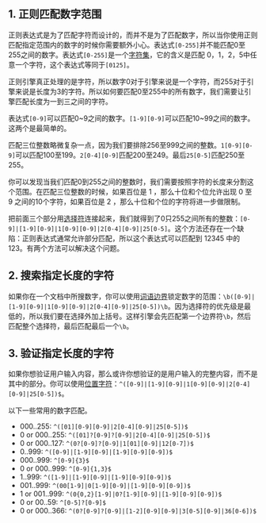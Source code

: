 ## 1. 正则匹配数字范围
正则表达式是为了匹配字符而设计的，而并不是为了匹配数字，所以当你使用正则匹配指定范围内的数字的时候你需要额外小心。表达式`[0-255]`并不能匹配0至255之间的数字。表达式`[0-255]`是一个[字符集](https://github.com/SBDavid/How-a-Regex-Engine-Works-Internally/blob/master/005-%E5%AD%97%E7%AC%A6%E7%B1%BB.md)，它的含义是匹配 0，1，2，5中任意一个字符，这个表达式等同于`[0125]`。

正则引擎真正处理的是字符，所以数字0对于引擎来说是一个字符，而255对于引擎来说是长度为3的字符。所以如何要匹配0至255中的所有数字，我们需要让引擎匹配长度为一到三之间的字符。

表达式`[0-9]`可以匹配0~9之间的数字。`[1-9][0-9]`可以匹配10~99之间的数字。这两个是最简单的。

匹配三位整数略微复杂一点，因为我们要排除256至999之间的整数。`1[0-9][0-9]`可以匹配100至199。`2[0-4][0-9]`匹配200至249。最后`25[0-5]`匹配250至255。

你可以发现当我们匹配0到255之间的整数时，我们需要按照字符的长度来分割这个范围。在匹配三位整数的时候，如果百位是 1 ，那么十位和个位允许出现 0 至 9 之间的10个字符，如果百位是 2 ，那么十位和个位的字符将进一步做限制。

把前面三个部分用[选择符](https://github.com/SBDavid/How-a-Regex-Engine-Works-Internally/blob/master/010-%E9%80%89%E6%8B%A9%E7%AC%A6.md)连接起来，我们就得到了0只255之间所有的整数：`[0-9]|[1-9][0-9]|1[0-9][0-9]|2[0-4][0-9]|25[0-5]`。这个方法还存在一个缺陷：正则表达式通常允许部分匹配，所以这个表达式可以匹配到 12345 中的 123。有两个方法可以解决这个问题。

## 2. 搜索指定长度的字符
如果你在一个文档中所搜数字，你可以使用[词语边界](https://github.com/SBDavid/How-a-Regex-Engine-Works-Internally/blob/master/009-%E8%AF%8D%E8%AF%AD%E8%BE%B9%E7%95%8C.md)锁定数字的范围：`\b([0-9]|[1-9][0-9]|1[0-9][0-9]|2[0-4][0-9]|25[0-5])\b`。因为选择符的优先级是最低的，所以我们要在选择外加上括号。这样引擎会先匹配第一个边界符`\b`，然后匹配整个选择符，最后匹配最后一个`\b`。

## 3. 验证指定长度的字符
如果你想验证用户输入内容，那么或许你想验证的是用户输入的完整内容，而不是其中的部分。你可以使用[位置字符](https://github.com/SBDavid/How-a-Regex-Engine-Works-Internally/blob/master/008-%E4%BD%8D%E7%BD%AE%E5%AD%97%E7%AC%A6.md)：`^([0-9]|[1-9][0-9]|1[0-9][0-9]|2[0-4][0-9]|25[0-5])$`。

以下一些常用的数字匹配。

- 000..255: `^([01][0-9][0-9]|2[0-4][0-9]|25[0-5])$`
- 0 or 000..255: `^([01]?[0-9]?[0-9]|2[0-4][0-9]|25[0-5])$`
- 0 or 000..127: `^(0?[0-9]?[0-9]|1[01][0-9]|12[0-7])$`
- 0..999: `^([0-9]|[1-9][0-9]|[1-9][0-9][0-9])$`
- 000..999: `^[0-9]{3}$`
- 0 or 000..999: `^[0-9]{1,3}$`
- 1..999: `^([1-9]|[1-9][0-9]|[1-9][0-9][0-9])$`
- 001..999: `^(00[1-9]|0[1-9][0-9]|[1-9][0-9][0-9])$`
- 1 or 001..999: `^(0{0,2}[1-9]|0?[1-9][0-9]|[1-9][0-9][0-9])$`
- 0 or 00..59: `^[0-5]?[0-9]$`
- 0 or 000..366: `^(0?[0-9]?[0-9]|[1-2][0-9][0-9]|3[0-5][0-9]|36[0-6])$`